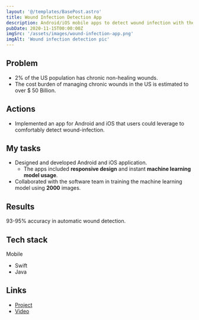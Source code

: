 ```yaml
---
layout: '@/templates/BasePost.astro'
title: Wound Infection Detection App
description: Android/iOS mobile apps to detect wound infection with the accuracy of 93-95%.
pubDate: 2020-11-15T00:00:00Z
imgSrc: '/assets/images/wound-infection-app.png'
imgAlt: 'Wound infection detection pic'
---
```


## Problem
- 2% of the US population has chronic non-healing wounds.
- The cost burden of managing chronic wounds in the US is estimated to over $ 50 Billion.
## Actions
- Implemented an app for Android and iOS that users could leverage to comfortably detect wound-infection.

## My tasks
- Designed and developed Android and iOS application.
    - The apps included **responsive design** and instant **machine learning model usage**.
- Collaborated with the software team in training the machine learning model using **2000** images.

## Results
93-95% accuracy in automatic wound detection.

## Tech stack
Mobile
- Swift
- Java

## Links
- [Project](https://4mbiotech.com/projectss/)
- [Video](https://vimeo.com/476661140?embedded=true&source=video_title&owner=126553584)